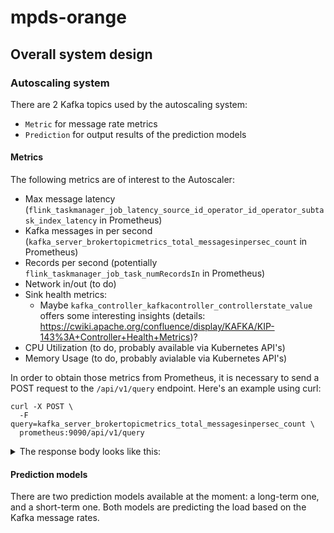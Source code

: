 # mpds-orange

## Overall system design

### Autoscaling system

There are 2 Kafka topics used by the autoscaling system:

- `Metric` for message rate metrics
- `Prediction` for output results of the prediction models

#### Metrics

The following metrics are of interest to the Autoscaler:

- Max message latency (`flink_taskmanager_job_latency_source_id_operator_id_operator_subtask_index_latency` in Prometheus)
- Kafka messages in per second (`kafka_server_brokertopicmetrics_total_messagesinpersec_count` in Prometheus)
- Records per second (potentially `flink_taskmanager_job_task_numRecordsIn` in Prometheus)
- Network in/out (to do)
- Sink health metrics:
    - Maybe `kafka_controller_kafkacontroller_controllerstate_value` offers some interesting insights (details: https://cwiki.apache.org/confluence/display/KAFKA/KIP-143%3A+Controller+Health+Metrics)?
- CPU Utilization (to do, probably available via Kubernetes API's)
- Memory Usage (to do, probably avialable via Kubernetes API's)

In order to obtain those metrics from Prometheus, it is necessary to send a POST request to the `/api/v1/query` endpoint. Here's an example using curl:

```
curl -X POST \
  -F query=kafka_server_brokertopicmetrics_total_messagesinpersec_count \
  prometheus:9090/api/v1/query
```


<details>
  <summary>The response body looks like this:</summary>

```
{
  "status": "success",
  "data": {
    "resultType": "vector",
    "result": [
      {
        "metric": {
          "__name__": "kafka_server_brokertopicmetrics_total_messagesinpersec_count",
          "app_kubernetes_io_component": "kafka",
          "app_kubernetes_io_instance": "mpds",
          "app_kubernetes_io_managed_by": "Helm",
          "app_kubernetes_io_name": "kafka",
          "controller_revision_hash": "kafka-7dc6cd8b54",
          "helm_sh_chart": "kafka-11.8.2",
          "instance": "10.1.0.10:5556",
          "job": "kubernetes-pods",
          "kubernetes_namespace": "default",
          "kubernetes_pod_name": "kafka-1",
          "statefulset_kubernetes_io_pod_name": "kafka-1"
        },
        "value": [
          1612726221.53,
          "84822793"
        ]
      },
      {
        "metric": {
          "__name__": "kafka_server_brokertopicmetrics_total_messagesinpersec_count",
          "app_kubernetes_io_component": "kafka",
          "app_kubernetes_io_instance": "mpds",
          "app_kubernetes_io_managed_by": "Helm",
          "app_kubernetes_io_name": "kafka",
          "controller_revision_hash": "kafka-7dc6cd8b54",
          "helm_sh_chart": "kafka-11.8.2",
          "instance": "10.1.1.6:5556",
          "job": "kubernetes-pods",
          "kubernetes_namespace": "default",
          "kubernetes_pod_name": "kafka-0",
          "statefulset_kubernetes_io_pod_name": "kafka-0"
        },
        "value": [
          1612726221.53,
          "126520535"
        ]
      },
      {
        "metric": {
          "__name__": "kafka_server_brokertopicmetrics_total_messagesinpersec_count",
          "app_kubernetes_io_component": "kafka",
          "app_kubernetes_io_instance": "mpds",
          "app_kubernetes_io_managed_by": "Helm",
          "app_kubernetes_io_name": "kafka",
          "controller_revision_hash": "kafka-7dc6cd8b54",
          "helm_sh_chart": "kafka-11.8.2",
          "instance": "10.1.2.6:5556",
          "job": "kubernetes-pods",
          "kubernetes_namespace": "default",
          "kubernetes_pod_name": "kafka-2",
          "statefulset_kubernetes_io_pod_name": "kafka-2"
        },
        "value": [
          1612726221.53,
          "126534259"
        ]
      }
    ]
  }
}
```
</details>

#### Prediction models

There are two prediction models available at the moment: a long-term one, and a short-term one. Both models are predicting the load based on the Kafka message rates.
